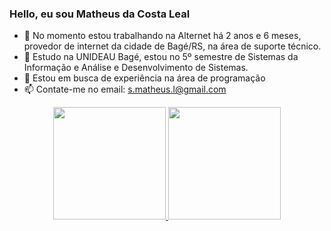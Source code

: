 ### Hello, eu sou Matheus da Costa Leal

- 🔭 No momento estou trabalhando na Alternet há 2 anos e 6 meses, provedor de internet da cidade de Bagé/RS, na área de suporte técnico.
- 🌱 Estudo na UNIDEAU Bagé, estou no 5º semestre de Sistemas da Informação e Análise e Desenvolvimento de Sistemas.
- 👯 Estou em busca de experiência na área de programação
- 📫 Contate-me no email: s.matheus.l@gmail.com

<div align="center">
  <a href="https://github.com/mcleal90">
  <img height="180em" src="https://github-readme-stats.vercel.app/api?username=mcleal90&show_icons=true&theme=dracula&include_all_commits=true&count_private=true"/>
  <img height="180em" src="https://github-readme-stats.vercel.app/api/top-langs/?username=mcleal90&layout=compact&langs_count=7&theme=dracula"/>
</div>
